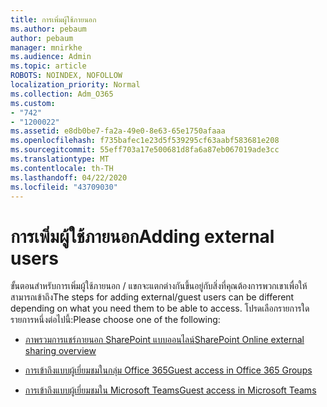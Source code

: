 ```yaml
---
title: การเพิ่มผู้ใช้ภายนอก
ms.author: pebaum
author: pebaum
manager: mnirkhe
ms.audience: Admin
ms.topic: article
ROBOTS: NOINDEX, NOFOLLOW
localization_priority: Normal
ms.collection: Adm_O365
ms.custom:
- "742"
- "1200022"
ms.assetid: e8db0be7-fa2a-49e0-8e63-65e1750afaaa
ms.openlocfilehash: f735bafec1e23d5f539295cf63aabf583681e208
ms.sourcegitcommit: 55eff703a17e500681d8fa6a87eb067019ade3cc
ms.translationtype: MT
ms.contentlocale: th-TH
ms.lasthandoff: 04/22/2020
ms.locfileid: "43709030"
---
```

# <a name="adding-external-users"></a><span data-ttu-id="027b4-102">การเพิ่มผู้ใช้ภายนอก</span><span class="sxs-lookup"><span data-stu-id="027b4-102">Adding external users</span></span>

<span data-ttu-id="027b4-103">ขั้นตอนสําหรับการเพิ่มผู้ใช้ภายนอก / แขกจะแตกต่างกันขึ้นอยู่กับสิ่งที่คุณต้องการพวกเขาเพื่อให้สามารถเข้าถึง</span><span class="sxs-lookup"><span data-stu-id="027b4-103">The steps for adding external/guest users can be different depending on what you need them to be able to access.</span></span> <span data-ttu-id="027b4-104">โปรดเลือกรายการใดรายการหนึ่งต่อไปนี้:</span><span class="sxs-lookup"><span data-stu-id="027b4-104">Please choose one of the following:</span></span>
  
- [<span data-ttu-id="027b4-105">ภาพรวมการแชร์ภายนอก SharePoint แบบออนไลน์</span><span class="sxs-lookup"><span data-stu-id="027b4-105">SharePoint Online external sharing overview</span></span>](https://docs.microsoft.com/sharepoint/external-sharing-overview)

- [<span data-ttu-id="027b4-106">การเข้าถึงแบบผู้เยี่ยมชมในกลุ่ม Office 365</span><span class="sxs-lookup"><span data-stu-id="027b4-106">Guest access in Office 365 Groups</span></span>](https://support.office.com/article/guest-access-in-office-365-groups-bfc7a840-868f-4fd6-a390-f347bf51aff6)

- [<span data-ttu-id="027b4-107">การเข้าถึงแบบผู้เยี่ยมชมใน Microsoft Teams</span><span class="sxs-lookup"><span data-stu-id="027b4-107">Guest access in Microsoft Teams</span></span>](https://docs.microsoft.com/microsoftteams/guest-access-checklist)
